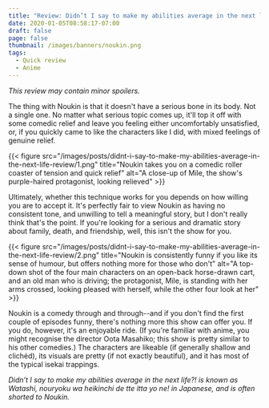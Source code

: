 ```yaml
---
title: "Review: Didn’t I say to make my abilities average in the next life?!"
date: 2020-01-05T08:58:17-07:00
draft: false
page: false
thumbnail: /images/banners/noukin.png
tags:
  - Quick review
  - Anime
---
```


_This review may contain minor spoilers._

The thing with Noukin is that it doesn't have a serious bone in its body. Not a single one. No matter what serious topic comes up, it'll top it off with some comedic relief and leave you feeling either uncomfortably unsatisfied, or, if you quickly came to like the characters like I did, with mixed feelings of genuine relief.

{{< figure src="/images/posts/didnt-i-say-to-make-my-abilities-average-in-the-next-life-review/1.png" title="Noukin takes you on a comedic roller coaster of tension and quick relief" alt="A close-up of Mile, the show's purple-haired protagonist, looking relieved" >}}

Ultimately, whether this technique works for you depends on how willing you are to accept it. It's perfectly fair to view Noukin as having no consistent tone, and unwilling to tell a meaningful story, but I don't really think that's the point. If you're looking for a serious and dramatic story about family, death, and friendship, well, this isn't the show for you.

{{< figure src="/images/posts/didnt-i-say-to-make-my-abilities-average-in-the-next-life-review/2.png" title="Noukin is consistently funny if you like its sense of humour, but offers nothing more for those who don't" alt="A top-down shot of the four main characters on an open-back horse-drawn cart, and an old man who is driving; the protagonist, Mile, is standing with her arms crossed, looking pleased with herself, while the other four look at her" >}}

Noukin is a comedy through and through--and if you don't find the first couple of episodes funny, there's nothing more this show can offer you. If you do, however, it's an enjoyable ride. (If you're familiar with anime, you might recognise the director Oota Masahiko; this show is pretty similar to his other comedies.) The characters are likeable (if generally shallow and clichéd), its visuals are pretty (if not exactly beautiful), and it has most of the typical isekai trappings.

_Didn’t I say to make my abilities average in the next life?! is known as Watashi, nouryoku wa heikinchi de tte itta yo ne! in Japanese, and is often shorted to Noukin._
